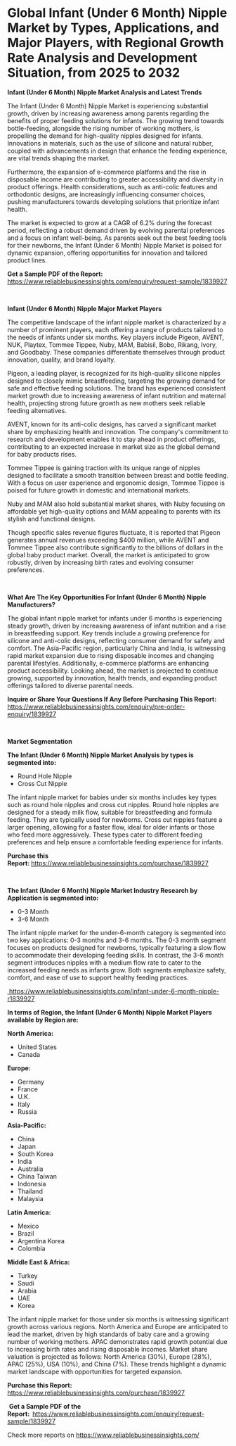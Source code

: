 <p><h1>Global Infant (Under 6 Month) Nipple Market by Types, Applications, and Major Players, with Regional Growth Rate Analysis and Development Situation, from 2025 to 2032</h1></p><p><strong>Infant (Under 6 Month) Nipple Market Analysis and Latest Trends</strong></p>
<p><p>The Infant (Under 6 Month) Nipple Market is experiencing substantial growth, driven by increasing awareness among parents regarding the benefits of proper feeding solutions for infants. The growing trend towards bottle-feeding, alongside the rising number of working mothers, is propelling the demand for high-quality nipples designed for infants. Innovations in materials, such as the use of silicone and natural rubber, coupled with advancements in design that enhance the feeding experience, are vital trends shaping the market. </p><p>Furthermore, the expansion of e-commerce platforms and the rise in disposable income are contributing to greater accessibility and diversity in product offerings. Health considerations, such as anti-colic features and orthodontic designs, are increasingly influencing consumer choices, pushing manufacturers towards developing solutions that prioritize infant health. </p><p>The market is expected to grow at a CAGR of 6.2% during the forecast period, reflecting a robust demand driven by evolving parental preferences and a focus on infant well-being. As parents seek out the best feeding tools for their newborns, the Infant (Under 6 Month) Nipple Market is poised for dynamic expansion, offering opportunities for innovation and tailored product lines.</p></p>
<p><strong>Get a Sample PDF of the Report:&nbsp;</strong> <a href="https://www.reliablebusinessinsights.com/enquiry/request-sample/1839927?utm_campaign=2323&utm_medium=2&utm_source=Github&utm_content=ia&utm_term=10022025&utm_id=infant-under-6-month-nipple">https://www.reliablebusinessinsights.com/enquiry/request-sample/1839927</a></p>
<p>&nbsp;</p>
<p><strong>Infant (Under 6 Month) Nipple Major Market Players</strong></p>
<p><p>The competitive landscape of the infant nipple market is characterized by a number of prominent players, each offering a range of products tailored to the needs of infants under six months. Key players include Pigeon, AVENT, NUK, Playtex, Tommee Tippee, Nuby, MAM, Babisil, Bobo, Rikang, Ivory, and Goodbaby. These companies differentiate themselves through product innovation, quality, and brand loyalty.</p><p>Pigeon, a leading player, is recognized for its high-quality silicone nipples designed to closely mimic breastfeeding, targeting the growing demand for safe and effective feeding solutions. The brand has experienced consistent market growth due to increasing awareness of infant nutrition and maternal health, projecting strong future growth as new mothers seek reliable feeding alternatives.</p><p>AVENT, known for its anti-colic designs, has carved a significant market share by emphasizing health and innovation. The company's commitment to research and development enables it to stay ahead in product offerings, contributing to an expected increase in market size as the global demand for baby products rises.</p><p>Tommee Tippee is gaining traction with its unique range of nipples designed to facilitate a smooth transition between breast and bottle feeding. With a focus on user experience and ergonomic design, Tommee Tippee is poised for future growth in domestic and international markets.</p><p>Nuby and MAM also hold substantial market shares, with Nuby focusing on affordable yet high-quality options and MAM appealing to parents with its stylish and functional designs.</p><p>Though specific sales revenue figures fluctuate, it is reported that Pigeon generates annual revenues exceeding $400 million, while AVENT and Tommee Tippee also contribute significantly to the billions of dollars in the global baby product market. Overall, the market is anticipated to grow robustly, driven by increasing birth rates and evolving consumer preferences.</p></p>
<p>&nbsp;</p>
<p><strong>What Are The Key Opportunities For Infant (Under 6 Month) Nipple Manufacturers?</strong></p>
<p><p>The global infant nipple market for infants under 6 months is experiencing steady growth, driven by increasing awareness of infant nutrition and a rise in breastfeeding support. Key trends include a growing preference for silicone and anti-colic designs, reflecting consumer demand for safety and comfort. The Asia-Pacific region, particularly China and India, is witnessing rapid market expansion due to rising disposable incomes and changing parental lifestyles. Additionally, e-commerce platforms are enhancing product accessibility. Looking ahead, the market is projected to continue growing, supported by innovation, health trends, and expanding product offerings tailored to diverse parental needs.</p></p>
<p><strong>Inquire or Share Your Questions If Any Before Purchasing This Report:</strong> <a href="https://www.reliablebusinessinsights.com/enquiry/pre-order-enquiry/1839927?utm_campaign=2323&utm_medium=2&utm_source=Github&utm_content=ia&utm_term=10022025&utm_id=infant-under-6-month-nipple">https://www.reliablebusinessinsights.com/enquiry/pre-order-enquiry/1839927</a></p>
<p>&nbsp;</p>
<p><strong>Market Segmentation</strong></p>
<p><strong>The Infant (Under 6 Month) Nipple Market Analysis by types is segmented into:</strong></p>
<p><ul><li>Round Hole Nipple</li><li>Cross Cut Nipple</li></ul></p>
<p><p>The infant nipple market for babies under six months includes key types such as round hole nipples and cross cut nipples. Round hole nipples are designed for a steady milk flow, suitable for breastfeeding and formula feeding. They are typically used for newborns. Cross cut nipples feature a larger opening, allowing for a faster flow, ideal for older infants or those who feed more aggressively. These types cater to different feeding preferences and help ensure a comfortable feeding experience for infants.</p></p>
<p><strong>Purchase this Report:&nbsp;</strong><a href="https://www.reliablebusinessinsights.com/purchase/1839927?utm_campaign=2323&utm_medium=2&utm_source=Github&utm_content=ia&utm_term=10022025&utm_id=infant-under-6-month-nipple">https://www.reliablebusinessinsights.com/purchase/1839927</a></p>
<p>&nbsp;</p>
<p><strong>The Infant (Under 6 Month) Nipple Market Industry Research by Application is segmented into:</strong></p>
<p><ul><li>0-3 Month</li><li>3-6 Month</li></ul></p>
<p><p>The infant nipple market for the under-6-month category is segmented into two key applications: 0-3 months and 3-6 months. The 0-3 month segment focuses on products designed for newborns, typically featuring a slow flow to accommodate their developing feeding skills. In contrast, the 3-6 month segment introduces nipples with a medium flow rate to cater to the increased feeding needs as infants grow. Both segments emphasize safety, comfort, and ease of use to support healthy feeding practices.</p></p>
<p><a href="https://www.reliablebusinessinsights.com/infant-under-6-month-nipple-r1839927?utm_campaign=2323&utm_medium=2&utm_source=Github&utm_content=ia&utm_term=10022025&utm_id=infant-under-6-month-nipple">&nbsp;https://www.reliablebusinessinsights.com/infant-under-6-month-nipple-r1839927</a></p>
<p><strong>In terms of Region, the Infant (Under 6 Month) Nipple Market Players available by Region are:</strong></p>
<p>
    <p> <strong> North America: </strong>
        <ul>
            <li>United States</li>
            <li>Canada</li>
        </ul>
        </p> 
    <p> <strong> Europe: </strong>
        <ul>
            <li>Germany</li>
            <li>France</li>
            <li>U.K.</li>
            <li>Italy</li>
            <li>Russia</li>
        </ul>
        </p> 
    <p> <strong> Asia-Pacific: </strong>
        <ul>
            <li>China</li>
            <li>Japan</li>
            <li>South Korea</li>
            <li>India</li>
            <li>Australia</li>
            <li>China Taiwan</li>
            <li>Indonesia</li>
            <li>Thailand</li>
            <li>Malaysia</li>
        </ul>
        </p> 
    <p> <strong> Latin America: </strong>
        <ul>
            <li>Mexico</li>
            <li>Brazil</li>
            <li>Argentina Korea</li>
            <li>Colombia</li>
        </ul>
        </p> 
    <p> <strong> Middle East & Africa: </strong>
        <ul>
            <li>Turkey</li>
            <li>Saudi</li>
            <li>Arabia</li>
            <li>UAE</li>
            <li>Korea</li>
        </ul>
    </p>
    </p>
<p><p>The infant nipple market for those under six months is witnessing significant growth across various regions. North America and Europe are anticipated to lead the market, driven by high standards of baby care and a growing number of working mothers. APAC demonstrates rapid growth potential due to increasing birth rates and rising disposable incomes. Market share valuation is projected as follows: North America (30%), Europe (28%), APAC (25%), USA (10%), and China (7%). These trends highlight a dynamic market landscape with opportunities for targeted expansion.</p></p>
<p><strong>Purchase this Report: </strong><a href="https://www.reliablebusinessinsights.com/purchase/1839927?utm_campaign=2323&utm_medium=2&utm_source=Github&utm_content=ia&utm_term=10022025&utm_id=infant-under-6-month-nipple">https://www.reliablebusinessinsights.com/purchase/1839927</a></p>
<p>&nbsp;<strong>Get a Sample PDF of the Report:&nbsp;&nbsp;</strong><a href="https://www.reliablebusinessinsights.com/enquiry/request-sample/1839927?utm_campaign=2323&utm_medium=2&utm_source=Github&utm_content=ia&utm_term=10022025&utm_id=infant-under-6-month-nipple">https://www.reliablebusinessinsights.com/enquiry/request-sample/1839927</a></p>
<p><strong></strong></p>
<p>Check more reports on <a href="https://www.reliablebusinessinsights.com/?utm_campaign=2323&utm_medium=2&utm_source=Github&utm_content=ia&utm_term=10022025&utm_id=infant-under-6-month-nipple">https://www.reliablebusinessinsights.com/</a></p>